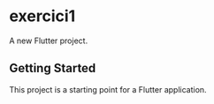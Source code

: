 # exercici1

A new Flutter project.

## Getting Started

This project is a starting point for a Flutter application.

